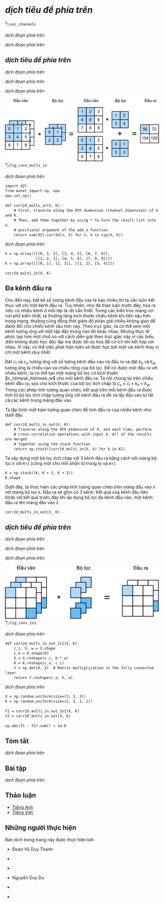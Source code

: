 <!-- ===================== Bắt đầu dịch Phần 1 ==================== -->
<!-- ========================================= REVISE PHẦN 1 - BẮT ĐẦU =================================== -->

<!--
# Multiple Input and Output Channels
-->

# *dịch tiêu đề phía trên*
:label:`sec_channels`

<!--
While we have described the multiple channels that comprise each image (e.g., color images have the standard RGB channels to indicate the amount of red, green and blue), 
until now, we simplified all of our numerical examples by working with just a single input and a single output channel.
This has allowed us to think of our inputs, convolutional kernels, and outputs each as two-dimensional arrays.
-->

*dịch đoạn phía trên*

<!--
When we add channels into the mix, our inputs and hidden representations both become three-dimensional arrays.
For example, each RGB input image has shape $3\times h\times w$.
We refer to this axis, with a size of 3, as the channel dimension.
In this section, we will take a deeper look at convolution kernels with multiple input and multiple output channels.
-->

*dịch đoạn phía trên*

<!--
## Multiple Input Channels
-->

## *dịch tiêu đề phía trên*

<!--
When the input data contains multiple channels, we need to construct a convolution kernel with the same number of input channels as the input data, so that it can perform cross-correlation with the input data.
Assuming that the number of channels for the input data is $c_i$, the number of input channels of the convolution kernel also needs to be $c_i$. 
If our convolution kernel's window shape is $k_h\times k_w$, then when $c_i=1$, we can think of our convolution kernel as just a two-dimensional array of shape $k_h\times k_w$.
-->

*dịch đoạn phía trên*

<!-- ===================== Kết thúc dịch Phần 1 ===================== -->

<!-- ===================== Bắt đầu dịch Phần 2 ===================== -->

<!--
However, when $c_i>1$, we need a kernel that contains an array of shape $k_h\times k_w$ *for each input channel*. 
Concatenating these $c_i$ arrays together yields a convolution kernel of shape $c_i\times k_h\times k_w$.
Since the input and convolution kernel each have $c_i$ channels, we can perform a cross-correlation operation 
on the two-dimensional array of the input and the two-dimensional kernel array of the convolution kernel for each channel, 
adding the $c_i$ results together (summing over the channels) to yield a two-dimensional array.
This is the result of a two-dimensional cross-correlation between multi-channel input data and a *multi-input channel* convolution kernel.
-->

*dịch đoạn phía trên*

<!--
In :numref:`fig_conv_multi_in`, we demonstrate an example of a two-dimensional cross-correlation with two input channels.
The shaded portions are the first output element as well as the input and kernel array elements used in its computation:
$(1\times1+2\times2+4\times3+5\times4)+(0\times0+1\times1+3\times2+4\times3)=56$.
-->

*dịch đoạn phía trên*

<!--
![Cross-correlation computation with 2 input channels. The shaded portions are the first output element as well as the input and kernel array elements used in its computation: $(1\times1+2\times2+4\times3+5\times4)+(0\times0+1\times1+3\times2+4\times3)=56$. ](../img/conv-multi-in.svg)
-->

![*dịch chú thích ảnh phía trên*](../img/conv-multi-in.svg)
:label:`fig_conv_multi_in`


<!--
To make sure we really understand what is going on here, we can implement cross-correlation operations with multiple input channels ourselves.
Notice that all we are doing is performing one cross-correlation operation per channel and then adding up the results using the `add_n` function.
-->

*dịch đoạn phía trên*

```{.python .input  n=1}
import d2l
from mxnet import np, npx
npx.set_np()

def corr2d_multi_in(X, K):
    # First, traverse along the 0th dimension (channel dimension) of X and K.
    # Then, add them together by using * to turn the result list into a
    # positional argument of the add_n function
    return sum(d2l.corr2d(x, k) for x, k in zip(X, K))
```

<!--
We can construct the input array `X` and the kernel array `K` corresponding to the values in the above diagram to validate the output of the cross-correlation operation.
-->

*dịch đoạn phía trên*

```{.python .input  n=2}
X = np.array([[[0, 1, 2], [3, 4, 5], [6, 7, 8]],
              [[1, 2, 3], [4, 5, 6], [7, 8, 9]]])
K = np.array([[[0, 1], [2, 3]], [[1, 2], [3, 4]]])

corr2d_multi_in(X, K)
```

<!-- ===================== Kết thúc dịch Phần 2 ===================== -->

<!-- ===================== Bắt đầu dịch Phần 3 ===================== -->

<!-- ========================================= REVISE PHẦN 1 - KẾT THÚC ===================================-->

<!-- ========================================= REVISE PHẦN 2 - BẮT ĐẦU ===================================-->

<!--
## Multiple Output Channels
-->

## Đa kênh đầu ra

<!--
Regardless of the number of input channels, so far we always ended up with one output channel.
However, as we discussed earlier, it turns out to be essential to have multiple channels at each layer.
In the most popular neural network architectures, we actually increase the channel dimension as we go higher up in the neural network, 
typically downsampling to trade off spatial resolution for greater *channel depth*.
Intuitively, you could think of each channel as responding to some different set of features.
Reality is a bit more complicated than the most naive interpretations of this intuition since representations are not learned independent but are rather optimized to be jointly useful.
So it may not be that a single channel learns an edge detector but rather that some direction in channel space corresponds to detecting edges.
-->

Cho đến nay, bất kể số lượng kênh đầu vào là bao nhiêu thì ta vẫn luôn kết thúc với chỉ một kênh đầu ra.
Tuy nhiên, như đã thảo luận trước đây, hóa ra việc có nhiều kênh ở mỗi lớp là rất cần thiết.
Trong các kiến trúc mạng nơ-ron phổ biến nhất, ta thường tăng kích thước chiều kênh khi tiến sâu hơn trong mạng, thường cũng đồng thời giảm độ phân giải chiều không gian để đánh đổi cho *chiều kênh* sâu hơn này.
Theo trực giác, ta có thể xem mỗi kênh tương ứng với một tập đặc trưng nào đó khác nhau.
Nhưng thực tế phức tạp hơn một chút so với cách diễn giải theo trực giác này vì các biểu diễn không được học độc lập mà được tối ưu hóa để có ích khi kết hợp với nhau.
Vì vậy, có thể việc phát hiện biên sẽ được học bởi một vài kênh thay vì chỉ một kênh duy nhất.
<!--
Vì vậy, có thể sẽ không phải là một kênh duy nhất học một bộ nhận dạng biên mà là một số hướng trong không gian kênh tương ứng với việc nhận dạng các biên.
-->



<!--
Denote by $c_i$ and $c_o$ the number of input and output channels, respectively, and let $k_h$ and $k_w$ be the height and width of the kernel.
To get an output with multiple channels, we can create a kernel array of shape $c_i\times k_h\times k_w$ for each output channel.
We concatenate them on the output channel dimension, so that the shape of the convolution kernel is $c_o\times c_i\times k_h\times k_w$.
In cross-correlation operations, the result on each output channel is calculated from the convolution kernel corresponding to that output channel and takes input from all channels in the input array.
-->

Đặt $c_i$ và $c_o$ tương ứng với số lượng kênh đầu vào và đầu ra và đặt $k_h$ và $k_w$ tương ứng là chiều cao và chiều rộng của bộ lọc.
Để có được một đầu ra với nhiều kênh, ta có thể tạo một mảng bộ lọc có kích thước $c_i\timesk_h\timesk_w$ cho mỗi kênh đầu ra.
Ta nối chúng lại trên chiều kênh đầu ra, sao cho kích thước của bộ lọc tích chập là $c_o\times c_i\times k_h\times k_w$.
Trong các phép tính tương quan chéo, kết quả trên mỗi kênh đầu ra được tính từ bộ lọc tích chập tương ứng với kênh đầu ra đó và lấy đầu vào từ tất cả các kênh trong mảng đầu vào.

<!--
We implement a cross-correlation function to calculate the output of multiple channels as shown below.
-->


Ta lập trình một hàm tương quan chéo để tính đầu ra của nhiều kênh như dưới đây.

```{.python .input  n=3}
def corr2d_multi_in_out(X, K):
    # Traverse along the 0th dimension of K, and each time, perform
    # cross-correlation operations with input X. All of the results are merged
    # together using the stack function
    return np.stack([corr2d_multi_in(X, k) for k in K])
```

<!--
We construct a convolution kernel with 3 output channels by concatenating the kernel array `K` with `K+1` (plus one for each element in `K`) and `K+2`.
-->

Ta xây dựng một bộ lọc tích chập với 3 kênh đầu ra bằng cách nối mảng bộ lọc `K` với `K+1` (cộng một cho mỗi phần tử trong `K`) và `K+2`.

```{.python .input  n=4}
K = np.stack((K, K + 1, K + 2))
K.shape
```

<!--
Below, we perform cross-correlation operations on the input array `X` with the kernel array `K`.
Now the output contains 3 channels.
The result of the first channel is consistent with the result of the previous input array `X` and the multi-input channel, single-output channel kernel.
-->

Dưới đây, ta thực hiện các phép tính tương quan chéo trên mảng đầu vào `X` với mảng bộ lọc `K`.
Đầu ra sẽ gồm có 3 kênh.
Kết quả của kênh đầu tiên khớp với kết quả trước đây khi áp dụng bộ lọc đa kênh đầu vào, một kênh đầu ra lên mảng đầu vào `X`.

```{.python .input  n=5}
corr2d_multi_in_out(X, K)
```

<!-- ===================== Kết thúc dịch Phần 3 ===================== -->

<!-- ===================== Bắt đầu dịch Phần 4 ===================== -->

<!--
## $1\times 1$ Convolutional Layer
-->

## *dịch tiêu đề phía trên*

<!--
At first, a $1 \times 1$ convolution, i.e., $k_h = k_w = 1$, does not seem to make much sense.
After all, a convolution correlates adjacent pixels.
A $1 \times 1$ convolution obviously does not.
Nonetheless, they are popular operations that are sometimes included in the designs of complex deep networks.
Let us see in some detail what it actually does.
-->

*dịch đoạn phía trên*

<!--
Because the minimum window is used, the $1\times 1$ convolution loses the ability of larger convolutional layers to recognize patterns 
consisting of interactions among adjacent elements in the height and width dimensions.
The only computation of the $1\times 1$ convolution occurs on the channel dimension.
-->

*dịch đoạn phía trên*

<!--
:numref:`fig_conv_1x1` shows the cross-correlation computation using the $1\times 1$ convolution kernel with 3 input channels and 2 output channels.
Note that the inputs and outputs have the same height and width.
Each element in the output is derived from a linear combination of elements *at the same position* in the input image.
You could think of the $1\times 1$ convolutional layer as constituting a fully-connected layer applied at every single pixel location 
to transform the $c_i$ corresponding input values into $c_o$ output values.
Because this is still a convolutional layer, the weights are tied across pixel location
Thus the $1\times 1$ convolutional layer requires $c_o\times c_i$ weights (plus the bias terms).
-->

*dịch đoạn phía trên*


<!--
![The cross-correlation computation uses the $1\times 1$ convolution kernel with 3 input channels and 2 output channels. The inputs and outputs have the same height and width. ](../img/conv-1x1.svg)
-->

![*dịch chú thích ảnh phía trên*](../img/conv-1x1.svg)
:label:`fig_conv_1x1`

<!-- ===================== Kết thúc dịch Phần 4 ===================== -->

<!-- ===================== Bắt đầu dịch Phần 5 ===================== -->

<!--
Let us check whether this works in practice: we implement the $1 \times 1$ convolution using a fully-connected layer.
The only thing is that we need to make some adjustments to the data shape before and after the matrix multiplication.
-->

*dịch đoạn phía trên*

```{.python .input  n=6}
def corr2d_multi_in_out_1x1(X, K):
    c_i, h, w = X.shape
    c_o = K.shape[0]
    X = X.reshape(c_i, h * w)
    K = K.reshape(c_o, c_i)
    Y = np.dot(K, X)  # Matrix multiplication in the fully connected layer
    return Y.reshape(c_o, h, w)
```

<!--
When performing $1\times 1$ convolution, the above function is equivalent to the previously implemented cross-correlation function `corr2d_multi_in_out`.
Let us check this with some reference data.
-->

*dịch đoạn phía trên*

```{.python .input  n=7}
X = np.random.uniform(size=(3, 3, 3))
K = np.random.uniform(size=(2, 3, 1, 1))

Y1 = corr2d_multi_in_out_1x1(X, K)
Y2 = corr2d_multi_in_out(X, K)

np.abs(Y1 - Y2).sum() < 1e-6
```

<!--
## Summary
-->

## Tóm tắt

<!--
* Multiple channels can be used to extend the model parameters of the convolutional layer.
* The $1\times 1$ convolutional layer is equivalent to the fully-connected layer, when applied on a per pixel basis.
* The $1\times 1$ convolutional layer is typically used to adjust the number of channels between network layers and to control model complexity.
-->

*dịch đoạn phía trên*


<!--
## Exercises
-->

## Bài tập

<!--
1. Assume that we have two convolutional kernels of size $k_1$ and $k_2$ respectively (with no nonlinearity in between).
    * Prove that the result of the operation can be expressed by a single convolution.
    * What is the dimensionality of the equivalent single convolution?
    * Is the converse true?
2. Assume an input shape of $c_i\times h\times w$ and a convolution kernel with the shape $c_o\times c_i\times k_h\times k_w$, padding of $(p_h, p_w)$, and stride of $(s_h, s_w)$.
    * What is the computational cost (multiplications and additions) for the forward computation?
    * What is the memory footprint?
    * What is the memory footprint for the backward computation?
    * What is the computational cost for the backward computation?
3. By what factor does the number of calculations increase if we double the number of input channels $c_i$ and the number of output channels $c_o$? What happens if we double the padding?
4. If the height and width of the convolution kernel is $k_h=k_w=1$, what is the complexity of the forward computation?
5. Are the variables `Y1` and `Y2` in the last example of this section exactly the same? Why?
6. How would you implement convolutions using matrix multiplication when the convolution window is not $1\times 1$?
-->

*dịch đoạn phía trên*

<!-- ===================== Kết thúc dịch Phần 5 ===================== -->
<!-- ========================================= REVISE PHẦN 2 - KẾT THÚC ===================================-->

<!--
## [Discussions](https://discuss.mxnet.io/t/2351)
-->

## Thảo luận
* [Tiếng Anh](https://discuss.mxnet.io/t/2351)
* [Tiếng Việt](https://forum.machinelearningcoban.com/c/d2l)


## Những người thực hiện
Bản dịch trong trang này được thực hiện bởi:
<!--
Tác giả của mỗi Pull Request điền tên mình và tên những người review mà bạn thấy
hữu ích vào từng phần tương ứng. Mỗi dòng một tên, bắt đầu bằng dấu `*`.

Lưu ý:
* Nếu reviewer không cung cấp tên, bạn có thể dùng tên tài khoản GitHub của họ
với dấu `@` ở đầu. Ví dụ: @aivivn.

* Tên đầy đủ của các reviewer có thể được tìm thấy tại https://github.com/aivivn/d2l-vn/blob/master/docs/contributors_info.md
-->

* Đoàn Võ Duy Thanh
<!-- Phần 1 -->
*

<!-- Phần 2 -->
*

<!-- Phần 3 -->
* Nguyễn Duy Du

<!-- Phần 4 -->
*

<!-- Phần 5 -->
*
